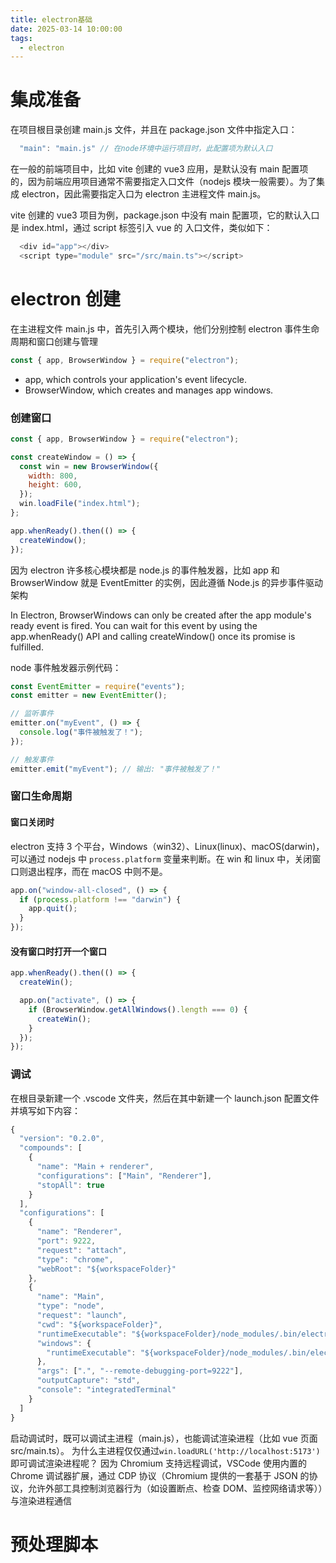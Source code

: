 ```yaml
---
title: electron基础
date: 2025-03-14 10:00:00
tags:
  - electron
---
```


# 集成准备

在项目根目录创建 main.js 文件，并且在 package.json 文件中指定入口：

```js
  "main": "main.js" // 在node环境中运行项目时，此配置项为默认入口
```

在一般的前端项目中，比如 vite 创建的 vue3 应用，是默认没有 main 配置项的，因为前端应用项目通常不需要指定入口文件（nodejs 模块一般需要）。为了集成 electron，因此需要指定入口为 electron 主进程文件 main.js。

vite 创建的 vue3 项目为例，package.json 中没有 main 配置项，它的默认入口是 index.html，通过 script 标签引入 vue 的 入口文件，类似如下：

```js
  <div id="app"></div>
  <script type="module" src="/src/main.ts"></script>
```

# electron 创建

在主进程文件 main.js 中，首先引入两个模块，他们分别控制 electron 事件生命周期和窗口创建与管理

```js
const { app, BrowserWindow } = require("electron");
```

- app, which controls your application's event lifecycle.
- BrowserWindow, which creates and manages app windows.

### 创建窗口

```js
const { app, BrowserWindow } = require("electron");

const createWindow = () => {
  const win = new BrowserWindow({
    width: 800,
    height: 600,
  });
  win.loadFile("index.html");
};

app.whenReady().then(() => {
  createWindow();
});
```

因为 electron 许多核心模块都是 node.js 的事件触发器，比如 app 和 BrowserWindow 就是 EventEmitter 的实例，因此遵循 Node.js 的异步事件驱动架构

In Electron, BrowserWindows can only be created after the app module's ready event is fired.
You can wait for this event by using the app.whenReady() API and calling createWindow() once its promise is fulfilled.

node 事件触发器示例代码：

```js
const EventEmitter = require("events");
const emitter = new EventEmitter();

// 监听事件
emitter.on("myEvent", () => {
  console.log("事件被触发了！");
});

// 触发事件
emitter.emit("myEvent"); // 输出: "事件被触发了！"
```

### 窗口生命周期

#### 窗口关闭时

electron 支持 3 个平台，Windows（win32）、Linux(linux)、macOS(darwin)，可以通过 nodejs 中 `process.platform` 变量来判断。在 win 和 linux 中，关闭窗口则退出程序，而在 macOS 中则不是。

```js
app.on("window-all-closed", () => {
  if (process.platform !== "darwin") {
    app.quit();
  }
});
```

#### 没有窗口时打开一个窗口

```js
app.whenReady().then(() => {
  createWin();

  app.on("activate", () => {
    if (BrowserWindow.getAllWindows().length === 0) {
      createWin();
    }
  });
});
```

### 调试

在根目录新建一个 .vscode 文件夹，然后在其中新建一个 launch.json 配置文件并填写如下内容：

```js
{
  "version": "0.2.0",
  "compounds": [
    {
      "name": "Main + renderer",
      "configurations": ["Main", "Renderer"],
      "stopAll": true
    }
  ],
  "configurations": [
    {
      "name": "Renderer",
      "port": 9222,
      "request": "attach",
      "type": "chrome",
      "webRoot": "${workspaceFolder}"
    },
    {
      "name": "Main",
      "type": "node",
      "request": "launch",
      "cwd": "${workspaceFolder}",
      "runtimeExecutable": "${workspaceFolder}/node_modules/.bin/electron",
      "windows": {
        "runtimeExecutable": "${workspaceFolder}/node_modules/.bin/electron.cmd"
      },
      "args": [".", "--remote-debugging-port=9222"],
      "outputCapture": "std",
      "console": "integratedTerminal"
    }
  ]
}
```

启动调试时，既可以调试主进程（main.js），也能调试渲染进程（比如 vue 页面 src/main.ts）。
为什么主进程仅仅通过`win.loadURL('http://localhost:5173')`即可调试渲染进程呢？
因为 Chromium 支持远程调试，VSCode 使用内置的 Chrome 调试器扩展，通过 CDP 协议（Chromium 提供的一套基于 JSON 的协议，允许外部工具控制浏览器行为（如设置断点、检查 DOM、监控网络请求等））与渲染进程通信

# 预处理脚本
